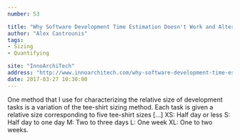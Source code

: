 ```yaml
---
number: 53

title: "Why Software Development Time Estimation Doesn't Work and Alternative Approaches"
author: "Alex Castrounis"
tags:
- Sizing
- Quantifying

site: "InnoArchiTech"
address: "http://www.innoarchitech.com/why-software-development-time-estimation-does-not-work-alternative-approaches/"
date: 2017-03-27 10:30:00
---
```


One method that I use for characterizing the relative size of development tasks is a variation of the tee-shirt sizing method. Each task is given a relative size corresponding to five tee-shirt sizes […] XS: Half day or less S: Half day to one day M: Two to three days L: One week XL: One to two weeks.
